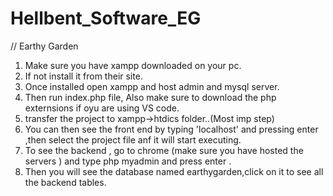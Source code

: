 # Hellbent_Software_EG
// Earthy Garden
1. Make sure you have xampp downloaded on your pc.
2. If not install it from their site.
3. Once installed open xampp and host admin and mysql server.
4. Then run index.php file, Also make sure to download the php externsions if oyu are using VS code.
5. transfer the project to xampp->htdics folder..(Most imp step)
6. You can then see the front end by typing 'localhost' and pressing enter ,then select the project file anf it will start executing.
7. To see the backend , go to chrome (make sure you have hosted the servers ) and type php myadmin and press enter .
8. Then you will see the database named earthygarden,click on it to see all the backend tables.
